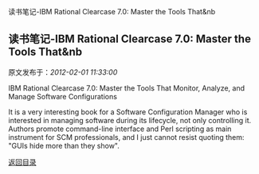 读书笔记-IBM Rational Clearcase 7.0: Master the Tools That&nb
## 读书笔记-IBM Rational Clearcase 7.0: Master the Tools That&nb

 原文发布于：*2012-02-01 11:33:00*

IBM Rational Clearcase 7.0: Master the Tools That Monitor,
Analyze, and Manage Software Configurations

It is a very interesting book for a Software Configuration
Manager who is interested in managing software during its
lifecycle, not only controlling it.
Authors promote command-line interface and Perl scripting as
main instrument for SCM professionals, and I just cannot resist
quoting them: "GUIs hide more than they
show".

[返回目录](index.html)
